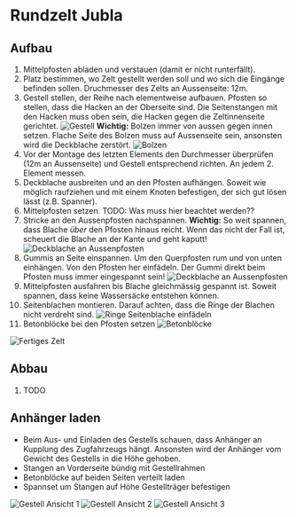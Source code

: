# Rundzelt Jubla

## Aufbau

  1. Mittelpfosten abladen und verstauen (damit er nicht runterfällt).
  2. Platz bestimmen, wo Zelt gestellt werden soll und wo sich die Eingänge befinden sollen. Druchmesser des Zelts an Aussenseite: 12m.
  3. Gestell stellen, der Reihe nach elementweise aufbauen. Pfosten so stellen, dass die Hacken an der Oberseite sind. Die Seitenstangen mit den Hacken muss oben sein, die Hacken gegen die Zeltinnenseite gerichtet. 
![Gestell](/images/IMG_3860.JPG)
**Wichtig:** Bolzen immer von aussen gegen innen setzen. Flache Seite des Bolzen muss auf Aussenseite sein, ansonsten wird die Deckblache zerstört.
![Bolzen](/images/IMG_3862.JPG)
  4. Vor der Montage des letzten Elements den Durchmesser überprüfen (12m an Aussenseite) und Gestell entsprechend richten. An jedem 2. Element messen.
  5. Deckblache ausbreiten und an den Pfosten aufhängen. Soweit wie möglich raufziehen und mit einem Knoten befestigen, der sich gut lösen lässt (z.B. Spanner).
  6. Mittelpfosten setzen. TODO: Was muss hier beachtet werden??
  7. Stricke an den Aussenpfosten nachspannen. **Wichtig:** So weit spannen, dass Blache *über* den Pfosten hinaus reicht. Wenn das nicht der Fall ist, scheuert die Blache an der Kante und geht kaputt! ![Deckblache an Aussenpfosten](/images/IMG_3883.JPG)
  8. Gummis an Seite einspannen. Um den Querpfosten rum und von unten einhängen. Von den Pfosten her einfädeln. Der Gummi direkt beim Pfosten muss immer eingespannt sein! ![Deckblache an Aussenpfosten](/images/IMG_3884.JPG)
  9. Mittelpfosten ausfahren bis Blache gleichmässig gespannt ist. Soweit spannen, dass keine Wassersäcke entstehen können.
  10. Seitenblachen montieren. Darauf achten, dass die Ringe der Blachen nicht verdreht sind. ![Ringe Seitenblache einfädeln](/images/IMG_3889.JPG)
  11. Betonblöcke bei den Pfosten setzen ![Betonblöcke](/images/IMG_3866.JPG)
  
  
  ![Fertiges Zelt](/images/IMG_3891.JPG)
 
 
  
## Abbau

  1. TODO
  
## Anhänger laden

  * Beim Aus- und Einladen des Gestells schauen, dass Anhänger an Kupplung des Zugfahrzeugs hängt. Ansonsten wird der Anhänger vom Gewicht des Gestells in die Höhe gehoben.
  * Stangen an Vorderseite bündig mit Gestellrahmen
  * Betonblöcke auf beiden Seiten verteilt laden
  * Spannset um Stangen auf Höhe Gestellträger befestigen
  
  
![Gestell Ansicht 1](/images/IMG_3855.JPG)
![Gestell Ansicht 2](/images/IMG_3856.JPG)
![Gestell Ansicht 3](/images/IMG_3857.JPG)